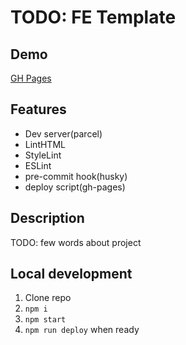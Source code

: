 # TODO: FE Template

## Demo
[GH Pages](https://vitaliy-0.github.io/basic_template/)

## Features
- Dev server(parcel)
- LintHTML
- StyleLint
- ESLint
- pre-commit hook(husky)
- deploy script(gh-pages)

## Description
TODO: few words about project

## Local development
1. Clone repo
2. `npm i`
3. `npm start`
4. `npm run deploy` when ready